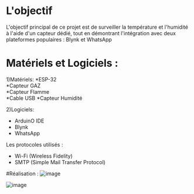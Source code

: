 # L'objectif
 L'objectif principal de ce projet est de surveiller la température et l'humidité à l'aide d'un capteur dédié, tout en démontrant l'intégration avec deux plateformes populaires : Blynk et WhatsApp

# Matériels et Logiciels :
1)Matériels:
 *ESP-32                          
 *Capteur GAZ                     
 *Capteur Flamme                   
 *Cable USB 
 *Capteur Humidité

2)Logiciels:
  - ArduinO IDE
  - Blynk
  - WhatsApp

    
Les protocoles utilisés :
 - Wi-Fi (Wireless Fidelity)
 - SMTP (Simple Mail Transfer Protocol)

#Réalisation :
![image](https://github.com/nadahammadii/SmartKitchen/assets/148150733/ec3f5b23-2cc0-42d4-a3a8-21a4b1e8000f)

![image](https://github.com/nadahammadii/SmartKitchen/assets/148150733/eaddaf30-e630-40f2-b6d3-b57857eba82a)


